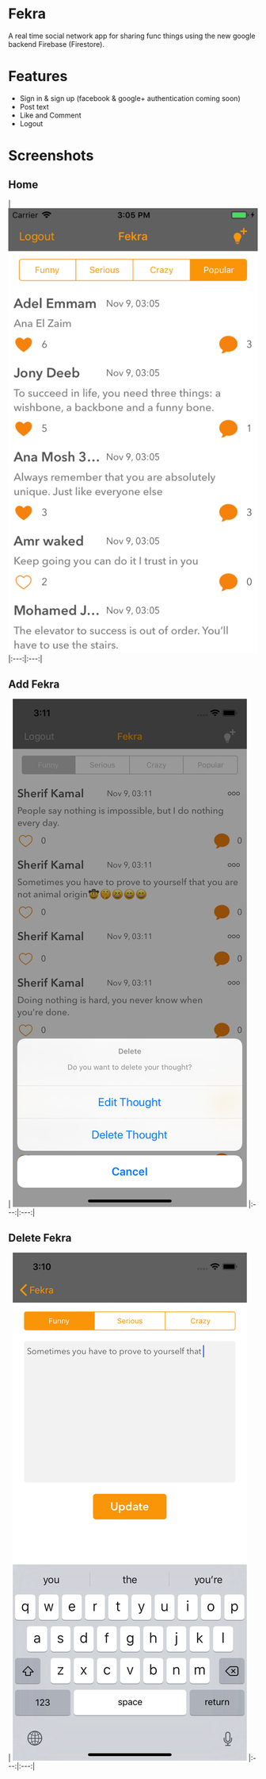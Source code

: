 # Fekra
A real time social network app for sharing func things using the new google backend Firebase (Firestore).

# Features
- Sign in & sign up (facebook & google+ authentication coming soon)
- Post text
- Like and Comment
- Logout

# Screenshots

## Home
| ![Home](https://github.com/SherifKamalSalem/Fekra/blob/master/home.png) 
|:---:|:---:|


##  Add Fekra

| ![Delete Post](https://github.com/SherifKamalSalem/Fekra/blob/master/alert.png) 
|:---:|:---:|

## Delete Fekra

| ![Delete Post](https://github.com/SherifKamalSalem/Fekra/blob/master/post.png)
|:---:|:---:|

